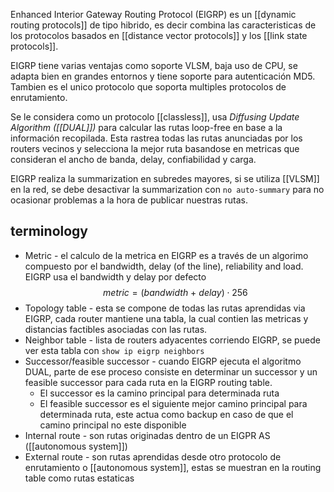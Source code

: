 Enhanced Interior Gateway Routing Protocol (EIGRP) es un [[dynamic routing protocols]] de tipo hibrido, es decir combina las caracteristicas de los protocolos basados en [[distance vector protocols]] y los [[link state protocols]]. 

EIGRP tiene varias ventajas como soporte VLSM, baja uso de CPU, se adapta bien en grandes entornos y tiene soporte para autenticación MD5. Tambien es el unico protocolo que soporta multiples protocolos de enrutamiento. 

Se le considera como un protocolo [[classless]], usa _Diffusing Update Algorithm ([[DUAL]])_ para calcular las rutas loop-free en base a la información recopilada. Esta rastrea todas las rutas anunciadas por los routers vecinos y selecciona la mejor ruta basandose en metricas que consideran el ancho de banda, delay, confiabilidad y carga. 

EIGRP realiza la summarization en subredes mayores, si se utiliza [[VLSM]] en la red, se debe desactivar la summarization con `no auto-summary` para no ocasionar problemas a la hora de publicar nuestras rutas.

## terminology
- Metric - el calculo de la metrica en EIGRP es a través de un algorimo compuesto por el bandwidth, delay (of the line), reliability and load. EIGRP usa el bandwidth y delay por defecto $$metric=(bandwidth\ +\ delay) \cdot 256$$
- Topology table - esta se compone de todas las rutas aprendidas via EIGRP, cada router mantiene una tabla, la cual contien las metricas y distancias factibles asociadas con las rutas. 
- Neighbor table - lista de routers adyacentes corriendo EIGRP, se puede ver esta tabla con `show ip eigrp neighbors`
- Successor/feasible successor - cuando EIGRP ejecuta el algoritmo DUAL, parte de ese proceso consiste en determinar un successor y un feasible successor para cada ruta en la EIGRP routing table. 
	- El successor es la camino principal para determinada ruta 
	- El feasible successor es el siguiente mejor camino principal para determinada ruta, este actua como backup en caso de que el camino principal no este disponible 
- Internal route - son rutas originadas dentro de un EIGPR AS ([[autonomous system]])
- External route - son rutas aprendidas desde otro protocolo de enrutamiento o [[autonomous system]], estas se muestran en la routing table como rutas estaticas
